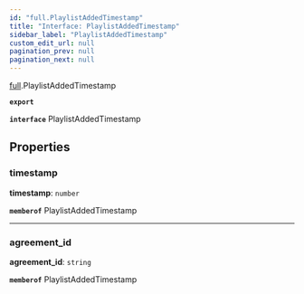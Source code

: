 ```yaml
---
id: "full.PlaylistAddedTimestamp"
title: "Interface: PlaylistAddedTimestamp"
sidebar_label: "PlaylistAddedTimestamp"
custom_edit_url: null
pagination_prev: null
pagination_next: null
---
```


[full](../namespaces/full.md).PlaylistAddedTimestamp

**`export`**

**`interface`** PlaylistAddedTimestamp

## Properties

### timestamp

 **timestamp**: `number`

**`memberof`** PlaylistAddedTimestamp

___

### agreement\_id

 **agreement\_id**: `string`

**`memberof`** PlaylistAddedTimestamp
